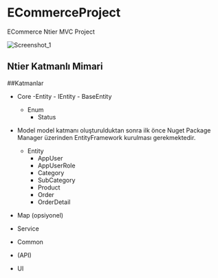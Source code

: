 # ECommerceProject
ECommerce Ntier MVC Project


![Screenshot_1](https://user-images.githubusercontent.com/28089953/132645884-464d8836-aaf9-420f-ba44-e3c67d0a824e.png)



## Ntier Katmanlı Mimari

##Katmanlar

- Core
	-Entity
		- IEntity
		- BaseEntity
	- Enum
		- Status
- Model
	model katmanı oluşturulduktan sonra ilk önce Nuget Package Manager üzerinden EntityFramework kurulması gerekmektedir.
	- Entity
		- AppUser
		- AppUserRole
		- Category
		- SubCategory
		- Product
		- Order
		- OrderDetail
	
- Map (opsiyonel)
- Service 
- Common
- (API)
- UI
